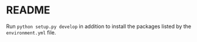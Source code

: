 # README

Run `python setup.py develop` in addition to install the packages listed by the `environment.yml` file.